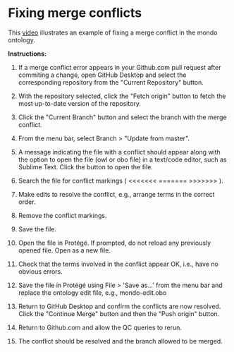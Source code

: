 # Fixing merge conflicts

This [video](https://drive.google.com/file/d/1DqYiXEdkLCVji55FmFlA9sPmfLouEqrj/view?usp=sharing) illustrates an example of fixing a merge conflict in the mondo ontology.



**Instructions:**

1. If a merge conflict error appears in your Github.com pull request after commiting a change, open GitHub Desktop and select the corresponding repository from the "Current Repository" button.

2. With the repository selected, click the "Fetch origin" button to fetch the most up-to-date version of the repository.
3. Click the "Current Branch" button and select the branch with the merge conflict.

4. From the menu bar, select Branch > "Update from master".

5. A message indicating the file with a conflict should appear along with the option to open the file (owl or obo file) in a text/code editor, such as Sublime Text. Click the button to open the file. 

6. Search the file for conflict markings ( <<<<<<< ======= >>>>>>> ).

7. Make edits to resolve the conflict, e.g., arrange terms in the correct order.

8. Remove the conflict markings.

9. Save the file.

10. Open the file in Protégé. If prompted, do not reload any previously opened file. Open as a new file.

11. Check that the terms involved in the conflict appear OK, i.e., have no obvious errors.

12. Save the file in Protégé using File > 'Save as...' from the menu bar and replace the ontology edit file, e.g., mondo-edit.obo

13. Return to GitHub Desktop and confirm the conflicts are now resolved. Click the "Continue Merge" button and then the "Push origin" button.

14. Return to Github.com and allow the QC queries to rerun.

15. The conflict should be resolved and the branch allowed to be merged.
